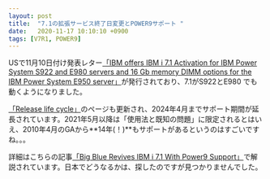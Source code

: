 ```yaml
---
layout: post
title:  "7.1の拡張サービス終了日変更とPOWER9サポート "
date:   2020-11-17 10:10:10 +0900
tags: [V7R1, POWER9]
---
```

USで11月10日付け発表レター[「IBM offers IBM i 7.1 Activation for IBM Power System S922 and E980 servers and 16 Gb memory DIMM options for the IBM Power System E950 server」](https://www.ibm.com/docs/en/announcements/power-systems-enhancements-2020-11-10?region=US)が発行されており、7.1がS922とE980 でも動くようになりました。

[「Release life cycle」](https://www.ibm.com/support/pages/release-life-cycle)のページも更新され、2024年4月までサポート期間が延長されています。2021年5月以降は「使用法と既知の問題」に限定されるとはいえ、2010年4月のGAから**14年(！)**もサポートがあるというのはすごいですね。。。

詳細はこちらの記事[「Big Blue Revives IBM i 7.1 With Power9 Support」](https://www.itjungle.com/2020/11/16/big-blue-revives-ibm-i-7-1-with-power9-support/)で解説されています。日本でどうなるかは、探したのですが見つかりませんでした。

